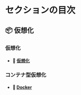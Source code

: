 # セクションの目次

## 📦 仮想化

### 仮想化

* #### 📖 [︎仮想化](https://hiroki-it.github.io/tech-notebook-mkdocs/virtualization/virtualization.html)

### コンテナ型仮想化

* #### 📖 [︎Docker](https://hiroki-it.github.io/tech-notebook-mkdocs/virtualization/virtualization_container_docker.html)

<br>
